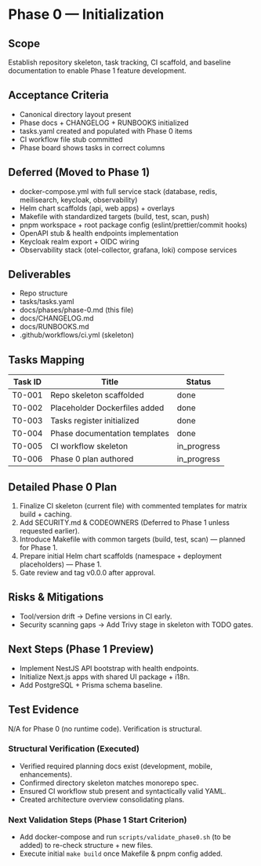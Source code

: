# Phase 0 — Initialization

## Scope
Establish repository skeleton, task tracking, CI scaffold, and baseline documentation to enable Phase 1 feature development.

## Acceptance Criteria
- Canonical directory layout present
- Phase docs + CHANGELOG + RUNBOOKS initialized
- tasks.yaml created and populated with Phase 0 items
- CI workflow file stub committed
- Phase board shows tasks in correct columns

## Deferred (Moved to Phase 1)
- docker-compose.yml with full service stack (database, redis, meilisearch, keycloak, observability)
- Helm chart scaffolds (api, web apps) + overlays
- Makefile with standardized targets (build, test, scan, push)
- pnpm workspace + root package config (eslint/prettier/commit hooks)
- OpenAPI stub & health endpoints implementation
- Keycloak realm export + OIDC wiring
- Observability stack (otel-collector, grafana, loki) compose services

## Deliverables
- Repo structure
- tasks/tasks.yaml
- docs/phases/phase-0.md (this file)
- docs/CHANGELOG.md
- docs/RUNBOOKS.md
- .github/workflows/ci.yml (skeleton)

## Tasks Mapping
| Task ID | Title | Status |
|---------|-------|--------|
| T0-001 | Repo skeleton scaffolded | done |
| T0-002 | Placeholder Dockerfiles added | done |
| T0-003 | Tasks register initialized | done |
| T0-004 | Phase documentation templates | done |
| T0-005 | CI workflow skeleton | in_progress |
| T0-006 | Phase 0 plan authored | in_progress |

## Detailed Phase 0 Plan
1. Finalize CI skeleton (current file) with commented templates for matrix build + caching.
2. Add SECURITY.md & CODEOWNERS (Deferred to Phase 1 unless requested earlier).
3. Introduce Makefile with common targets (build, test, scan) — planned for Phase 1.
4. Prepare initial Helm chart scaffolds (namespace + deployment placeholders) — Phase 1.
5. Gate review and tag v0.0.0 after approval.

## Risks & Mitigations
- Tool/version drift → Define versions in CI early.
- Security scanning gaps → Add Trivy stage in skeleton with TODO gates.

## Next Steps (Phase 1 Preview)
- Implement NestJS API bootstrap with health endpoints.
- Initialize Next.js apps with shared UI package + i18n.
- Add PostgreSQL + Prisma schema baseline.

## Test Evidence
N/A for Phase 0 (no runtime code). Verification is structural.

### Structural Verification (Executed)
- Verified required planning docs exist (development, mobile, enhancements).
- Confirmed directory skeleton matches monorepo spec.
- Ensured CI workflow stub present and syntactically valid YAML.
- Created architecture overview consolidating plans.

### Next Validation Steps (Phase 1 Start Criterion)
- Add docker-compose and run `scripts/validate_phase0.sh` (to be added) to re-check structure + new files.
- Execute initial `make build` once Makefile & pnpm config added.
